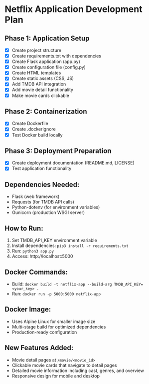 # Netflix Application Development Plan

## Phase 1: Application Setup
- [x] Create project structure
- [x] Create requirements.txt with dependencies
- [x] Create Flask application (app.py)
- [x] Create configuration file (config.py)
- [x] Create HTML templates
- [x] Create static assets (CSS, JS)
- [x] Add TMDB API integration
- [x] Add movie detail functionality
- [x] Make movie cards clickable

## Phase 2: Containerization
- [x] Create Dockerfile
- [x] Create .dockerignore
- [x] Test Docker build locally

## Phase 3: Deployment Preparation
- [x] Create deployment documentation (README.md, LICENSE)
- [x] Test application functionality

## Dependencies Needed:
- Flask (web framework)
- Requests (for TMDB API calls)
- Python-dotenv (for environment variables)
- Gunicorn (production WSGI server)

## How to Run:
1. Set TMDB_API_KEY environment variable
2. Install dependencies: `pip3 install -r requirements.txt`
3. Run: `python3 app.py`
4. Access: http://localhost:5000

## Docker Commands:
- Build: `docker build -t netflix-app --build-arg TMDB_API_KEY=<your_key> .`
- Run: `docker run -p 5000:5000 netflix-app`

## Docker Image:
- Uses Alpine Linux for smaller image size
- Multi-stage build for optimized dependencies
- Production-ready configuration

## New Features Added:
- Movie detail pages at `/movie/<movie_id>`
- Clickable movie cards that navigate to detail pages
- Detailed movie information including cast, genres, and overview
- Responsive design for mobile and desktop
